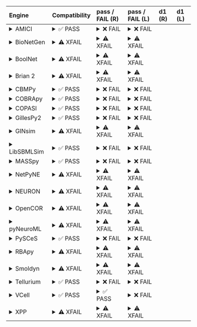 | Engine                                                                                                                                     | Compatibility                                                                                                                                                                                                                                                                                  | pass / FAIL (R)                                                                                                                                                                                                                                                                                                                                                                                                                                                                                                                                                                                                                                                                                                                                                                                                                 | pass / FAIL (L)                                                                                                                                                                                                                                                                                                                                                                                                                                                                                                                 | d1 (R)   | d1 (L)   |
|:-------------------------------------------------------------------------------------------------------------------------------------------|:-----------------------------------------------------------------------------------------------------------------------------------------------------------------------------------------------------------------------------------------------------------------------------------------------|:--------------------------------------------------------------------------------------------------------------------------------------------------------------------------------------------------------------------------------------------------------------------------------------------------------------------------------------------------------------------------------------------------------------------------------------------------------------------------------------------------------------------------------------------------------------------------------------------------------------------------------------------------------------------------------------------------------------------------------------------------------------------------------------------------------------------------------|:--------------------------------------------------------------------------------------------------------------------------------------------------------------------------------------------------------------------------------------------------------------------------------------------------------------------------------------------------------------------------------------------------------------------------------------------------------------------------------------------------------------------------------|:---------|:---------|
| <details><summary>AMICI</summary>https://docs.biosimulators.org/Biosimulators_AMICI/<br></details>                                         | <details><summary>&#9989; PASS</summary>The filenames '01186-sbml-l3v2.xml' and '01186-sbml-l3v2-sedml.xml' suggest the input files are SBML and SED-ML which is compatible with AMICI.<br><br>SED-ML and SBML are compatible with AMICI.</details>                                            | <details><summary>&#10060; FAIL</summary><a href="https://api.biosimulations.org/runs/673f555a0d09353e8f12a7cc">view</a><br><a href="https://api.biosimulations.org/results/673f555a0d09353e8f12a7cc/download">download</a><br><a href="https://api.biosimulations.org/logs/673f555a0d09353e8f12a7cc?includeOutput=true">logs</a><br><br>ERROR MESSAGE:<br>The COMBINE/OMEX did not execute successfully:<br><br>  The SED document did not execute successfully:<br>  <br>    SteadyStateSimulation `simulation_1` is not supported.<br>      - Simulation simulation_1 of type `SteadyStateSimulation` is not supported. Simulation must be an instance of one of the following:<br>          - UniformTimeCourseSimulation<br><br>ERROR TYPE:<br>CombineArchiveExecutionError</details>                                      | <details><summary>&#10060; FAIL</summary>ERROR MESSAGE:<br>The COMBINE/OMEX did not execute successfully:<br><br>  The SED document did not execute successfully:<br>  <br>    SteadyStateSimulation `simulation_1` is not supported.<br>      - Simulation simulation_1 of type `SteadyStateSimulation` is not supported. Simulation must be an instance of one of the following:<br>          - UniformTimeCourseSimulation<br><br>ERROR TYPE:<br>CombineArchiveExecutionError</details>                                      |          |          |
| <details><summary>BioNetGen</summary>https://docs.biosimulators.org/Biosimulators_BioNetGen/<br></details>                                 | <details><summary>&#9888; XFAIL</summary>EXPECTED FAIL<br><br>The filenames '01186-sbml-l3v2.xml' and '01186-sbml-l3v2-sedml.xml' suggest the input files are SBML and SED-ML which is not compatible with BioNetGen.<br><br>SED-ML and BNGL are compatible with BioNetGen.</details>          | <details><summary>&#9888; XFAIL</summary>EXPECTED FAIL<br><br><a href="https://api.biosimulations.org/runs/673f555eb678b3883bb9024b">view</a><br><a href="https://api.biosimulations.org/results/673f555eb678b3883bb9024b/download">download</a><br><a href="https://api.biosimulations.org/logs/673f555eb678b3883bb9024b?includeOutput=true">logs</a><br><br>ERROR MESSAGE:<br>The COMBINE/OMEX did not execute successfully:<br><br>  The SED document did not execute successfully:<br>  <br>    Language for model `model_1` is not supported.<br>      - Model language `urn:sedml:language:sbml` is not supported. Models must be in BNGL format (e.g., `sed:model/@language` must match `^urn:sedml:language:bngl(\.$)` such as `urn:sedml:language:bngl`).<br><br>ERROR TYPE:<br>CombineArchiveExecutionError</details> | <details><summary>&#9888; XFAIL</summary>EXPECTED FAIL<br><br>ERROR MESSAGE:<br>The COMBINE/OMEX did not execute successfully:<br><br>  The SED document did not execute successfully:<br>  <br>    Language for model `model_1` is not supported.<br>      - Model language `urn:sedml:language:sbml` is not supported. Models must be in BNGL format (e.g., `sed:model/@language` must match `^urn:sedml:language:bngl(\.$)` such as `urn:sedml:language:bngl`).<br><br>ERROR TYPE:<br>CombineArchiveExecutionError</details> |          |          |
| <details><summary>BoolNet</summary>https://docs.biosimulators.org/Biosimulators_BoolNet/<br></details>                                     | <details><summary>&#9888; XFAIL</summary>EXPECTED FAIL<br><br>The filenames '01186-sbml-l3v2.xml' and '01186-sbml-l3v2-sedml.xml' suggest the input files are SBML and SED-ML which is not compatible with BoolNet.<br><br>SBML-qual and SED-ML are compatible with BoolNet.</details>         | <details><summary>&#9888; XFAIL</summary>EXPECTED FAIL<br><br><a href="https://api.biosimulations.org/runs/673f5560b678b3883bb9024e">view</a><br><a href="https://api.biosimulations.org/results/673f5560b678b3883bb9024e/download">download</a><br><a href="https://api.biosimulations.org/logs/673f5560b678b3883bb9024e?includeOutput=true">logs</a><br><br>ERROR MESSAGE:<br>The COMBINE/OMEX did not execute successfully:<br><br>  The SED document did not execute successfully:<br>  <br>    SteadyStateSimulation `simulation_1` is not supported.<br>      - Simulation simulation_1 of type `SteadyStateSimulation` is not supported. Simulation must be an instance of one of the following:<br>          - UniformTimeCourseSimulation<br><br>ERROR TYPE:<br>CombineArchiveExecutionError</details>                 | <details><summary>&#9888; XFAIL</summary>EXPECTED FAIL<br><br>ERROR MESSAGE:<br>The COMBINE/OMEX did not execute successfully:<br><br>  The SED document did not execute successfully:<br>  <br>    SteadyStateSimulation `simulation_1` is not supported.<br>      - Simulation simulation_1 of type `SteadyStateSimulation` is not supported. Simulation must be an instance of one of the following:<br>          - UniformTimeCourseSimulation<br><br>ERROR TYPE:<br>CombineArchiveExecutionError</details>                 |          |          |
| <details><summary>Brian 2</summary>https://docs.biosimulators.org/Biosimulators_pyNeuroML/<br></details>                                   | <details><summary>&#9888; XFAIL</summary>EXPECTED FAIL<br><br>The filenames '01186-sbml-l3v2.xml' and '01186-sbml-l3v2-sedml.xml' suggest the input files are SBML and SED-ML which is not compatible with Brian 2.<br><br>SED-ML, LEMS and NeuroML are compatible with Brian 2.</details>     | <details><summary>&#9888; XFAIL</summary>EXPECTED FAIL<br><br><a href="https://api.biosimulations.org/runs/673f555c5a60072d20f7a475">view</a><br><a href="https://api.biosimulations.org/results/673f555c5a60072d20f7a475/download">download</a><br><a href="https://api.biosimulations.org/logs/673f555c5a60072d20f7a475?includeOutput=true">logs</a><br><br>ERROR MESSAGE:<br>No module named 'libsbml'<br><br>ERROR TYPE:<br>ModuleNotFoundError</details>                                                                                                                                                                                                                                                                                                                                                                   | <details><summary>&#9888; XFAIL</summary>EXPECTED FAIL<br><br>ERROR MESSAGE:<br>No module named 'libsbml'<br><br>ERROR TYPE:<br>ModuleNotFoundError</details>                                                                                                                                                                                                                                                                                                                                                                   |          |          |
| <details><summary>CBMPy</summary>https://docs.biosimulators.org/Biosimulators_CBMPy/<br></details>                                         | <details><summary>&#9989; PASS</summary>The filenames '01186-sbml-l3v2.xml' and '01186-sbml-l3v2-sedml.xml' suggest the input files are SBML and SED-ML which is compatible with CBMPy.<br><br>SED-ML and SBML are compatible with CBMPy.</details>                                            | <details><summary>&#10060; FAIL</summary><a href="https://api.biosimulations.org/runs/673f55625a60072d20f7a479">view</a><br><a href="https://api.biosimulations.org/results/673f55625a60072d20f7a479/download">download</a><br><a href="https://api.biosimulations.org/logs/673f55625a60072d20f7a479?includeOutput=true">logs</a><br><br>ERROR MESSAGE:<br>The COMBINE/OMEX did not execute successfully:<br><br>  The SED document did not execute successfully:<br>  <br>    'MLStripper' object has no attribute 'unescape'<br><br>ERROR TYPE:<br>CombineArchiveExecutionError</details>                                                                                                                                                                                                                                     | <details><summary>&#10060; FAIL</summary>ERROR MESSAGE:<br>The COMBINE/OMEX did not execute successfully:<br><br>  The SED document did not execute successfully:<br>  <br>    'MLStripper' object has no attribute 'unescape'<br><br>ERROR TYPE:<br>CombineArchiveExecutionError</details>                                                                                                                                                                                                                                     |          |          |
| <details><summary>COBRApy</summary>https://docs.biosimulators.org/Biosimulators_COBRApy/<br>Only allows steady state simulations</details> | <details><summary>&#9989; PASS</summary>The filenames '01186-sbml-l3v2.xml' and '01186-sbml-l3v2-sedml.xml' suggest the input files are SBML and SED-ML which is compatible with COBRApy.<br><br>SED-ML and SBML are compatible with COBRApy.</details>                                        | <details><summary>&#10060; FAIL</summary><a href="https://api.biosimulations.org/runs/673f55650d09353e8f12a7d3">view</a><br><a href="https://api.biosimulations.org/results/673f55650d09353e8f12a7d3/download">download</a><br><a href="https://api.biosimulations.org/logs/673f55650d09353e8f12a7d3?includeOutput=true">logs</a><br><br>ERROR MESSAGE:<br>The COMBINE/OMEX did not execute successfully:<br><br>  The SED document did not execute successfully:<br>  <br>    Something went wrong reading the SBML model. Most likely the SBML model is not valid. Please check that your model is valid using the `cobra.io.sbml.validate_sbml_model` function or via the online validator at http://sbml.org/validator .<br>    	`(model, errors) = validate_sbml_model(filename)`<br>    If the model is valid and cannot be read please open an issue at https://github.com/opencobra/cobrapy/issues .<br><br>ERROR TYPE:<br>CombineArchiveExecutionError</details>                                                                                                                                                                                                                                                                                                                                                                                                                                                                                                                                                                                                                                                                                                                                                                                                                                 | <details><summary>&#10060; FAIL</summary>ERROR MESSAGE:<br>The COMBINE/OMEX did not execute successfully:<br><br>  The SED document did not execute successfully:<br>  <br>    Something went wrong reading the SBML model. Most likely the SBML model is not valid. Please check that your model is valid using the `cobra.io.sbml.validate_sbml_model` function or via the online validator at http://sbml.org/validator .<br>    	`(model, errors) = validate_sbml_model(filename)`<br>    If the model is valid and cannot be read please open an issue at https://github.com/opencobra/cobrapy/issues .<br><br>ERROR TYPE:<br>CombineArchiveExecutionError</details>                                                                                                                                                                                                                                                                                                                                                                                                                                                                                                                                 |          |          |
| <details><summary>COPASI</summary>https://docs.biosimulators.org/Biosimulators_COPASI/<br></details>                                       | <details><summary>&#9989; PASS</summary>The filenames '01186-sbml-l3v2.xml' and '01186-sbml-l3v2-sedml.xml' suggest the input files are SBML and SED-ML which is compatible with COPASI.<br><br>SED-ML and SBML are compatible with COPASI.</details>                                          | <details><summary>&#10060; FAIL</summary><a href="https://api.biosimulations.org/runs/673f55685a60072d20f7a47e">view</a><br><a href="https://api.biosimulations.org/results/673f55685a60072d20f7a47e/download">download</a><br><a href="https://api.biosimulations.org/logs/673f55685a60072d20f7a47e?includeOutput=true">logs</a><br><br>ERROR MESSAGE:<br>The COMBINE/OMEX did not execute successfully:<br><br>  The SED document did not execute successfully:<br>  <br>    class 'ValueError':No suitable equivalent for 'KISAO_0000437' could be found with the provided substitution policy<br><br>ERROR TYPE:<br>CombineArchiveExecutionError</details>                                                                                                                                                                  | <details><summary>&#10060; FAIL</summary>ERROR MESSAGE:<br>The COMBINE/OMEX did not execute successfully:<br><br>  The SED document did not execute successfully:<br>  <br>    class 'ValueError':No suitable equivalent for 'KISAO_0000437' could be found with the provided substitution policy<br><br>ERROR TYPE:<br>CombineArchiveExecutionError</details>                                                                                                                                                                  |          |          |
| <details><summary>GillesPy2</summary>https://docs.biosimulators.org/Biosimulators_GillesPy2/<br></details>                                 | <details><summary>&#9989; PASS</summary>The filenames '01186-sbml-l3v2.xml' and '01186-sbml-l3v2-sedml.xml' suggest the input files are SBML and SED-ML which is compatible with GillesPy2.<br><br>SED-ML and SBML are compatible with GillesPy2.</details>                                    | <details><summary>&#10060; FAIL</summary><a href="https://api.biosimulations.org/runs/673f556a5a60072d20f7a481">view</a><br><a href="https://api.biosimulations.org/results/673f556a5a60072d20f7a481/download">download</a><br><a href="https://api.biosimulations.org/logs/673f556a5a60072d20f7a481?includeOutput=true">logs</a><br><br>ERROR MESSAGE:<br>The COMBINE/OMEX did not execute successfully:<br><br>  The SED document did not execute successfully:<br>  <br>    SteadyStateSimulation `simulation_1` is not supported.<br>      - Simulation simulation_1 of type `SteadyStateSimulation` is not supported. Simulation must be an instance of one of the following:<br>          - UniformTimeCourseSimulation<br><br>ERROR TYPE:<br>CombineArchiveExecutionError</details>                                      | <details><summary>&#10060; FAIL</summary>ERROR MESSAGE:<br>The COMBINE/OMEX did not execute successfully:<br><br>  The SED document did not execute successfully:<br>  <br>    SteadyStateSimulation `simulation_1` is not supported.<br>      - Simulation simulation_1 of type `SteadyStateSimulation` is not supported. Simulation must be an instance of one of the following:<br>          - UniformTimeCourseSimulation<br><br>ERROR TYPE:<br>CombineArchiveExecutionError</details>                                      |          |          |
| <details><summary>GINsim</summary>https://docs.biosimulators.org/Biosimulators_GINsim/<br></details>                                       | <details><summary>&#9888; XFAIL</summary>EXPECTED FAIL<br><br>The filenames '01186-sbml-l3v2.xml' and '01186-sbml-l3v2-sedml.xml' suggest the input files are SBML and SED-ML which is not compatible with GINsim.<br><br>SBML-qual and SED-ML are compatible with GINsim.</details>           | <details><summary>&#9888; XFAIL</summary>EXPECTED FAIL<br><br><a href="https://api.biosimulations.org/runs/673f556d0d09353e8f12a7e1">view</a><br><a href="https://api.biosimulations.org/results/673f556d0d09353e8f12a7e1/download">download</a><br><a href="https://api.biosimulations.org/logs/673f556d0d09353e8f12a7e1?includeOutput=true">logs</a><br><br>ERROR MESSAGE:<br>The COMBINE/OMEX did not execute successfully:<br><br>  The SED document did not execute successfully:<br>  <br>    Namespaces must include 1 SBML qual namespace.<br><br>ERROR TYPE:<br>CombineArchiveExecutionError</details>                                                                                                                                                                                                                 | <details><summary>&#9888; XFAIL</summary>EXPECTED FAIL<br><br>ERROR MESSAGE:<br>The COMBINE/OMEX did not execute successfully:<br><br>  The SED document did not execute successfully:<br>  <br>    Namespaces must include 1 SBML qual namespace.<br><br>ERROR TYPE:<br>CombineArchiveExecutionError</details>                                                                                                                                                                                                                 |          |          |
| <details><summary>LibSBMLSim</summary>https://docs.biosimulators.org/Biosimulators_LibSBMLSim/<br></details>                               | <details><summary>&#9989; PASS</summary>The filenames '01186-sbml-l3v2.xml' and '01186-sbml-l3v2-sedml.xml' suggest the input files are SBML and SED-ML which is compatible with LibSBMLSim.<br><br>SED-ML and SBML are compatible with LibSBMLSim.</details>                                  | <details><summary>&#10060; FAIL</summary><a href="https://api.biosimulations.org/runs/673f556fb678b3883bb90266">view</a><br><a href="https://api.biosimulations.org/results/673f556fb678b3883bb90266/download">download</a><br><a href="https://api.biosimulations.org/logs/673f556fb678b3883bb90266?includeOutput=true">logs</a><br><br>ERROR MESSAGE:<br>The COMBINE/OMEX did not execute successfully:<br><br>  The SED document did not execute successfully:<br>  <br>    SteadyStateSimulation `simulation_1` is not supported.<br>      - Simulation simulation_1 of type `SteadyStateSimulation` is not supported. Simulation must be an instance of one of the following:<br>          - UniformTimeCourseSimulation<br><br>ERROR TYPE:<br>CombineArchiveExecutionError</details>                                      | <details><summary>&#10060; FAIL</summary>ERROR MESSAGE:<br>The COMBINE/OMEX did not execute successfully:<br><br>  The SED document did not execute successfully:<br>  <br>    SteadyStateSimulation `simulation_1` is not supported.<br>      - Simulation simulation_1 of type `SteadyStateSimulation` is not supported. Simulation must be an instance of one of the following:<br>          - UniformTimeCourseSimulation<br><br>ERROR TYPE:<br>CombineArchiveExecutionError</details>                                      |          |          |
| <details><summary>MASSpy</summary>https://docs.biosimulators.org/Biosimulators_MASSpy/<br></details>                                       | <details><summary>&#9989; PASS</summary>The filenames '01186-sbml-l3v2.xml' and '01186-sbml-l3v2-sedml.xml' suggest the input files are SBML and SED-ML which is compatible with MASSpy.<br><br>SED-ML and SBML are compatible with MASSpy.</details>                                          | <details><summary>&#10060; FAIL</summary><a href="https://api.biosimulations.org/runs/673f55710d09353e8f12a7f6">view</a><br><a href="https://api.biosimulations.org/results/673f55710d09353e8f12a7f6/download">download</a><br><a href="https://api.biosimulations.org/logs/673f55710d09353e8f12a7f6?includeOutput=true">logs</a><br><br>ERROR MESSAGE:<br>The COMBINE/OMEX did not execute successfully:<br><br>  The SED document did not execute successfully:<br>  <br>    SteadyStateSimulation `simulation_1` is not supported.<br>      - Simulation simulation_1 of type `SteadyStateSimulation` is not supported. Simulation must be an instance of one of the following:<br>          - UniformTimeCourseSimulation<br><br>ERROR TYPE:<br>CombineArchiveExecutionError</details>                                      | <details><summary>&#10060; FAIL</summary>ERROR MESSAGE:<br>The COMBINE/OMEX did not execute successfully:<br><br>  The SED document did not execute successfully:<br>  <br>    SteadyStateSimulation `simulation_1` is not supported.<br>      - Simulation simulation_1 of type `SteadyStateSimulation` is not supported. Simulation must be an instance of one of the following:<br>          - UniformTimeCourseSimulation<br><br>ERROR TYPE:<br>CombineArchiveExecutionError</details>                                      |          |          |
| <details><summary>NetPyNE</summary>https://docs.biosimulators.org/Biosimulators_pyNeuroML/<br></details>                                   | <details><summary>&#9888; XFAIL</summary>EXPECTED FAIL<br><br>The filenames '01186-sbml-l3v2.xml' and '01186-sbml-l3v2-sedml.xml' suggest the input files are SBML and SED-ML which is not compatible with NetPyNE.<br><br>SED-ML, LEMS and NeuroML are compatible with NetPyNE.</details>     | <details><summary>&#9888; XFAIL</summary>EXPECTED FAIL<br><br><a href="https://api.biosimulations.org/runs/673f55730d09353e8f12a7fe">view</a><br><a href="https://api.biosimulations.org/results/673f55730d09353e8f12a7fe/download">download</a><br><a href="https://api.biosimulations.org/logs/673f55730d09353e8f12a7fe?includeOutput=true">logs</a><br><br>ERROR MESSAGE:<br>No module named 'libsbml'<br><br>ERROR TYPE:<br>ModuleNotFoundError</details>                                                                                                                                                                                                                                                                                                                                                                   | <details><summary>&#9888; XFAIL</summary>EXPECTED FAIL<br><br>ERROR MESSAGE:<br>No module named 'libsbml'<br><br>ERROR TYPE:<br>ModuleNotFoundError</details>                                                                                                                                                                                                                                                                                                                                                                   |          |          |
| <details><summary>NEURON</summary>https://docs.biosimulators.org/Biosimulators_pyNeuroML/<br></details>                                    | <details><summary>&#9888; XFAIL</summary>EXPECTED FAIL<br><br>The filenames '01186-sbml-l3v2.xml' and '01186-sbml-l3v2-sedml.xml' suggest the input files are SBML and SED-ML which is not compatible with NEURON.<br><br>SED-ML, LEMS and NeuroML are compatible with NEURON.</details>       | <details><summary>&#9888; XFAIL</summary>EXPECTED FAIL<br><br><a href="https://api.biosimulations.org/runs/673f55755a60072d20f7a4ae">view</a><br><a href="https://api.biosimulations.org/results/673f55755a60072d20f7a4ae/download">download</a><br><a href="https://api.biosimulations.org/logs/673f55755a60072d20f7a4ae?includeOutput=true">logs</a><br><br>ERROR MESSAGE:<br>No module named 'libsbml'<br><br>ERROR TYPE:<br>ModuleNotFoundError</details>                                                                                                                                                                                                                                                                                                                                                                   | <details><summary>&#9888; XFAIL</summary>EXPECTED FAIL<br><br>ERROR MESSAGE:<br>No module named 'libsbml'<br><br>ERROR TYPE:<br>ModuleNotFoundError</details>                                                                                                                                                                                                                                                                                                                                                                   |          |          |
| <details><summary>OpenCOR</summary>https://docs.biosimulators.org/Biosimulators_OpenCOR/<br></details>                                     | <details><summary>&#9888; XFAIL</summary>EXPECTED FAIL<br><br>The filenames '01186-sbml-l3v2.xml' and '01186-sbml-l3v2-sedml.xml' suggest the input files are SBML and SED-ML which is not compatible with OpenCOR.<br><br>SED-ML and CellML are compatible with OpenCOR.</details>            | <details><summary>&#9888; XFAIL</summary>EXPECTED FAIL<br><br><a href="https://api.biosimulations.org/runs/673f55780d09353e8f12a817">view</a><br><a href="https://api.biosimulations.org/results/673f55780d09353e8f12a817/download">download</a><br><a href="https://api.biosimulations.org/logs/673f55780d09353e8f12a817?includeOutput=true">logs</a><br><br>ERROR MESSAGE:<br>No module named 'libsbml'<br><br>ERROR TYPE:<br>ModuleNotFoundError</details>                                                                                                                                                                                                                                                                                                                                                                   | <details><summary>&#9888; XFAIL</summary>EXPECTED FAIL<br><br>ERROR MESSAGE:<br>No module named 'libsbml'<br><br>ERROR TYPE:<br>ModuleNotFoundError</details>                                                                                                                                                                                                                                                                                                                                                                   |          |          |
| <details><summary>pyNeuroML</summary>https://docs.biosimulators.org/Biosimulators_pyNeuroML/<br></details>                                 | <details><summary>&#9888; XFAIL</summary>EXPECTED FAIL<br><br>The filenames '01186-sbml-l3v2.xml' and '01186-sbml-l3v2-sedml.xml' suggest the input files are SBML and SED-ML which is not compatible with pyNeuroML.<br><br>SED-ML, LEMS and NeuroML are compatible with pyNeuroML.</details> | <details><summary>&#9888; XFAIL</summary>EXPECTED FAIL<br><br><a href="https://api.biosimulations.org/runs/673f557ab678b3883bb9029b">view</a><br><a href="https://api.biosimulations.org/results/673f557ab678b3883bb9029b/download">download</a><br><a href="https://api.biosimulations.org/logs/673f557ab678b3883bb9029b?includeOutput=true">logs</a><br><br>ERROR MESSAGE:<br>No module named 'libsbml'<br><br>ERROR TYPE:<br>ModuleNotFoundError</details>                                                                                                                                                                                                                                                                                                                                                                   | <details><summary>&#9888; XFAIL</summary>EXPECTED FAIL<br><br>ERROR MESSAGE:<br>No module named 'libsbml'<br><br>ERROR TYPE:<br>ModuleNotFoundError</details>                                                                                                                                                                                                                                                                                                                                                                   |          |          |
| <details><summary>PySCeS</summary>https://docs.biosimulators.org/Biosimulators_PySCeS/<br></details>                                       | <details><summary>&#9989; PASS</summary>The filenames '01186-sbml-l3v2.xml' and '01186-sbml-l3v2-sedml.xml' suggest the input files are SBML and SED-ML which is compatible with PySCeS.<br><br>SED-ML and SBML are compatible with PySCeS.</details>                                          | <details><summary>&#10060; FAIL</summary><a href="https://api.biosimulations.org/runs/673f557c0d09353e8f12a822">view</a><br><a href="https://api.biosimulations.org/results/673f557c0d09353e8f12a822/download">download</a><br><a href="https://api.biosimulations.org/logs/673f557c0d09353e8f12a822?includeOutput=true">logs</a><br><br>ERROR MESSAGE:<br>The COMBINE/OMEX did not execute successfully:<br><br>  The SED document did not execute successfully:<br>  <br>    class 'ValueError':SteadyStateSimulation `simulation_1` is not supported.<br>      - Simulation simulation_1 of type `SteadyStateSimulation` is not supported. Simulation must be an instance of one of the following:<br>          - UniformTimeCourseSimulation<br><br>ERROR TYPE:<br>CombineArchiveExecutionError</details>                   | <details><summary>&#10060; FAIL</summary>ERROR MESSAGE:<br>The COMBINE/OMEX did not execute successfully:<br><br>  The SED document did not execute successfully:<br>  <br>    class 'ValueError':SteadyStateSimulation `simulation_1` is not supported.<br>      - Simulation simulation_1 of type `SteadyStateSimulation` is not supported. Simulation must be an instance of one of the following:<br>          - UniformTimeCourseSimulation<br><br>ERROR TYPE:<br>CombineArchiveExecutionError</details>                   |          |          |
| <details><summary>RBApy</summary>https://docs.biosimulators.org/Biosimulators_RBApy/<br></details>                                         | <details><summary>&#9888; XFAIL</summary>EXPECTED FAIL<br><br>The filenames '01186-sbml-l3v2.xml' and '01186-sbml-l3v2-sedml.xml' suggest the input files are SBML and SED-ML which is not compatible with RBApy.<br><br>SED-ML and RBApy are compatible with RBApy.</details>                 | <details><summary>&#9888; XFAIL</summary>EXPECTED FAIL<br><br><a href="https://api.biosimulations.org/runs/673f557e0d09353e8f12a831">view</a><br><a href="https://api.biosimulations.org/results/673f557e0d09353e8f12a831/download">download</a><br><a href="https://api.biosimulations.org/logs/673f557e0d09353e8f12a831?includeOutput=true">logs</a><br><br>ERROR MESSAGE:<br>The COMBINE/OMEX did not execute successfully:<br><br>  The SED document did not execute successfully:<br>  <br>    Language for model `model_1` is not supported.<br>      - Model language `urn:sedml:language:sbml` is not supported. Models must be in RBA format (e.g., `sed:model/@language` must match `^urn:sedml:language:rba(\.$)` such as `urn:sedml:language:rba`).<br><br>ERROR TYPE:<br>CombineArchiveExecutionError</details>    | <details><summary>&#9888; XFAIL</summary>EXPECTED FAIL<br><br>ERROR MESSAGE:<br>The COMBINE/OMEX did not execute successfully:<br><br>  The SED document did not execute successfully:<br>  <br>    Language for model `model_1` is not supported.<br>      - Model language `urn:sedml:language:sbml` is not supported. Models must be in RBA format (e.g., `sed:model/@language` must match `^urn:sedml:language:rba(\.$)` such as `urn:sedml:language:rba`).<br><br>ERROR TYPE:<br>CombineArchiveExecutionError</details>    |          |          |
| <details><summary>Smoldyn</summary>https://smoldyn.readthedocs.io/en/latest/python/api.html#sed-ml-combine-biosimulators-api<br></details> | <details><summary>&#9888; XFAIL</summary>EXPECTED FAIL<br><br>The filenames '01186-sbml-l3v2.xml' and '01186-sbml-l3v2-sedml.xml' suggest the input files are SBML and SED-ML which is not compatible with Smoldyn.<br><br>SED-ML and Smoldyn are compatible with Smoldyn.</details>           | <details><summary>&#9888; XFAIL</summary>EXPECTED FAIL<br><br><a href="https://api.biosimulations.org/runs/673f5580b678b3883bb902b2">view</a><br><a href="https://api.biosimulations.org/results/673f5580b678b3883bb902b2/download">download</a><br><a href="https://api.biosimulations.org/logs/673f5580b678b3883bb902b2?includeOutput=true">logs</a><br><br>ERROR MESSAGE:<br>No module named 'libsbml'<br><br>ERROR TYPE:<br>ModuleNotFoundError</details>                                                                                                                                                                                                                                                                                                                                                                   | <details><summary>&#9888; XFAIL</summary>EXPECTED FAIL<br><br>ERROR MESSAGE:<br>Error unknown. The log.yml containing error information was not found.<br><br></details>                                                                                                                                                                                                                                                                                                                                                        |          |          |
| <details><summary>Tellurium</summary>https://docs.biosimulators.org/Biosimulators_tellurium/<br></details>                                 | <details><summary>&#9989; PASS</summary>The filenames '01186-sbml-l3v2.xml' and '01186-sbml-l3v2-sedml.xml' suggest the input files are SBML and SED-ML which is compatible with Tellurium.<br><br>SED-ML and SBML are compatible with Tellurium.</details>                                    | <details><summary>&#10060; FAIL</summary><a href="https://api.biosimulations.org/runs/673f55825a60072d20f7a4f5">view</a><br><a href="https://api.biosimulations.org/results/673f55825a60072d20f7a4f5/download">download</a><br><a href="https://api.biosimulations.org/logs/673f55825a60072d20f7a4f5?includeOutput=true">logs</a><br><br>ERROR MESSAGE:<br>flux balance analysis<br><br>ERROR TYPE:<br>CombineArchiveExecutionError</details>                                                                                                                                                                                                                                                                                                                                                                                   | <details><summary>&#10060; FAIL</summary>ERROR MESSAGE:<br>flux balance analysis<br><br>ERROR TYPE:<br>CombineArchiveExecutionError</details>                                                                                                                                                                                                                                                                                                                                                                                   |          |          |
| <details><summary>VCell</summary>https://github.com/virtualcell/vcell<br></details>                                                        | <details><summary>&#9989; PASS</summary>The filenames '01186-sbml-l3v2.xml' and '01186-sbml-l3v2-sedml.xml' suggest the input files are SBML and SED-ML which is compatible with VCell.<br><br>SED-ML, BNGL and SBML are compatible with VCell.</details>                                      | <details><summary>&#9989; PASS</summary><a href="https://api.biosimulations.org/runs/673f5585b678b3883bb902c8">view</a><br><a href="https://api.biosimulations.org/results/673f5585b678b3883bb902c8/download">download</a><br><a href="https://api.biosimulations.org/logs/673f5585b678b3883bb902c8?includeOutput=true">logs</a><br><br></details>                                                                                                                                                                                                                                                                                                                                                                                                                                                                              | <details><summary>&#10060; FAIL</summary>ERROR MESSAGE:<br>Runtime Exception<br><br></details>                                                                                                                                                                                                                                                                                                                                                                                                                                  |          |          |
| <details><summary>XPP</summary>https://docs.biosimulators.org/Biosimulators_XPP/<br></details>                                             | <details><summary>&#9888; XFAIL</summary>EXPECTED FAIL<br><br>The filenames '01186-sbml-l3v2.xml' and '01186-sbml-l3v2-sedml.xml' suggest the input files are SBML and SED-ML which is not compatible with XPP.<br><br>SED-ML and XPP are compatible with XPP.</details>                       | <details><summary>&#9888; XFAIL</summary>EXPECTED FAIL<br><br><a href="https://api.biosimulations.org/runs/673f5587b678b3883bb902da">view</a><br><a href="https://api.biosimulations.org/results/673f5587b678b3883bb902da/download">download</a><br><a href="https://api.biosimulations.org/logs/673f5587b678b3883bb902da?includeOutput=true">logs</a><br><br>ERROR MESSAGE:<br>No module named 'libsbml'<br><br>ERROR TYPE:<br>ModuleNotFoundError</details>                                                                                                                                                                                                                                                                                                                                                                   | <details><summary>&#9888; XFAIL</summary>EXPECTED FAIL<br><br>ERROR MESSAGE:<br>No module named 'libsbml'<br><br>ERROR TYPE:<br>ModuleNotFoundError</details>                                                                                                                                                                                                                                                                                                                                                                   |          |          |